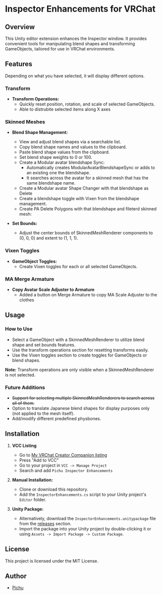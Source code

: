 # Inspector Enhancements for VRChat

## Overview

This Unity editor extension enhances the Inspector window. It provides convenient tools for manipulating blend shapes and transforming GameObjects, tailored for use in VRChat environments.

## Features

Depending on what you have selected, it will display different options.

### Transform

- **Transform Operations:**
  - Quickly reset position, rotation, and scale of selected GameObjects.
  - Able to distrubite selected items along X axes

### Skinned Meshes

- **Blend Shape Management:**
  - View and adjust blend shapes via a searchable list.
  - Copy blend shape names and values to the clipboard.
  - Paste blend shape values from the clipboard.
  - Set blend shape weights to 0 or 100.
  - Create a Modular avatar blendshape Sync:
    - Automatically creates ModularAvatarBlendshapeSync or adds to an existing one the blendshape.
    - It searches across the avatar for a skinned mesh that has the same blendshape name.
  - Create a Modular avatar Shape Changer with that blendshape as Delete
  - Create a blendshape toggle with Vixen from the blendshape management.
  - Create PA Delete Polygons with that blendshape and fileterd skinned mesh:

- **Set Bounds:**
  - Adjust the center bounds of SkinnedMeshRenderer components to (0, 0, 0) and extent to (1, 1, 1).

### Vixen Toggles

- **GameObject Toggles:**
  - Create Vixen toggles for each or all selected GameObjects.

### MA Merge Armature

- **Copy Avatar Scale Adjuster to Armature**
  - Added a button on Merge Armature to copy MA Scale Adjuster to the clothes

## Usage
### How to Use

- Select a GameObject with a SkinnedMeshRenderer to utilize blend shape and set bounds features.
- Use the transform operations section for resetting transforms easily.
- Use the Vixen toggles section to create toggles for GameObjects or blend shapes.

**Note:** Transform operations are only visible when a SkinnedMeshRenderer is not selected.

### Future Additions

- ~~Support for selecting multiple SkinnedMeshRenderers to search across all of them.~~
- Option to translate Japanese blend shapes for display purposes only (not applied to the mesh itself).
- Add/modify different predefined physbones.

## Installation
1. **VCC Listing**
   - Go to [My VRChat Creator Companion listing](https://raspichu.github.io/vpm-listing/)
   - Press "Add to VCC"
   - Go to your project in `VCC -> Manage Project`
   - Search and add `Pichu Inspector Enhancements`
     
2. **Manual Installation:**
   - Clone or download this repository.
   - Add the `InspectorEnhancements.cs` script to your Unity project's `Editor` folder.

3. **Unity Package:**
   - Alternatively, download the `InspectorEnhancements.unitypackage` file from the [releases](https://github.com/raspichu/VRC-Inspector-Enhancements/releases) section.
   - Import the package into your Unity project by double-clicking it or using `Assets -> Import Package -> Custom Package`.

## License

This project is licensed under the MIT License.

## Author

- [Pichu](https://github.com/raspichu)
